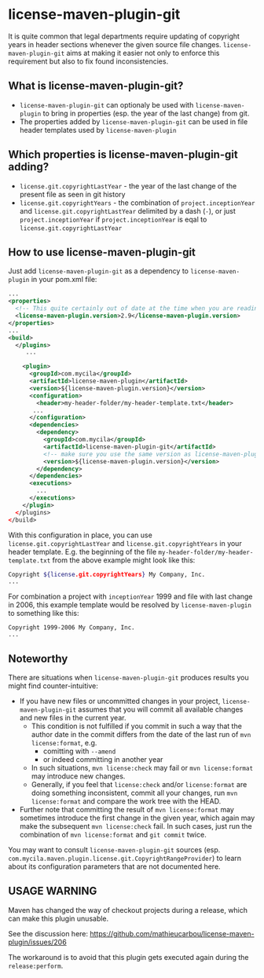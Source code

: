 license-maven-plugin-git
========================

It is quite common that legal departments require updating of copyright years in header sections whenever the given source file changes. `license-maven-plugin-git` aims at making it easier not only to enforce this requirement but also to fix found inconsistencies.

What is license-maven-plugin-git?
---------------------------------

* `license-maven-plugin-git` can optionaly be used with `license-maven-plugin` to bring in properties (esp. the year of the last change) from git.
* The properties added by `license-maven-plugin-git` can be used in file header templates used by `license-maven-plugin`

Which properties is license-maven-plugin-git adding?
----------------------------------------------------

* `license.git.copyrightLastYear` - the year of the last change of the present file as seen in git history
* `license.git.copyrightYears` - the combination of `project.inceptionYear` and `license.git.copyrightLastYear` delimited by a dash (`-`), or just `project.inceptionYear` if `project.inceptionYear` is eqal to `license.git.copyrightLastYear`

How to use license-maven-plugin-git
-----------------------------------

Just add `license-maven-plugin-git` as a dependency to `license-maven-plugin` in your pom.xml file:

``` xml
...
<properties>
  <!-- This quite certainly out of date at the time when you are reading this -->
  <license-maven-plugin.version>2.9</license-maven-plugin.version>
</properties>
...
<build>
  </plugins>
     ...

    <plugin>
      <groupId>com.mycila</groupId>
      <artifactId>license-maven-plugin</artifactId>
      <version>${license-maven-plugin.version}</version>
      <configuration>
        <header>my-header-folder/my-header-template.txt</header>
       ...
      </configuration>
      <dependencies>
        <dependency>
          <groupId>com.mycila</groupId>
          <artifactId>license-maven-plugin-git</artifactId>
          <!-- make sure you use the same version as license-maven-plugin -->
          <version>${license-maven-plugin.version}</version>
        </dependency>
      </dependencies>
      <executions>
        ...
      </executions>
    </plugin>
  </plugins>
</build>
```

With this configuration in place, you can use `license.git.copyrightLastYear` and `license.git.copyrightYears` in your header template. E.g. the beginning of the file `my-header-folder/my-header-template.txt` from the above example might look like this:

``` bash
Copyright ${license.git.copyrightYears} My Company, Inc.
...
```

For combination a project with `inceptionYear` 1999 and file with last change in 2006, this example template would be resolved by `license-maven-plugin` to something like this:

```
Copyright 1999-2006 My Company, Inc.
...
```

Noteworthy
----------

There are situations when `license-maven-plugin-git` produces results you might find counter-intuitive:

* If you have new files or uncommitted changes in your project, `license-maven-plugin-git` assumes that you will commit all available changes and new files in the current year.
    * This condition is not fulfilled if you commit in such a way that the author date in the commit differs from the date of the last run of `mvn license:format`, e.g.
        * comitting with `--amend`
        * or indeed committing in another year
    * In such situations, `mvn license:check` may fail or `mvn license:format` may introduce new changes.
    * Generally, if you feel that `license:check` and/or `license:format` are doing something inconsistent, commit all your changes, run `mvn license:format` and compare the work tree with the HEAD.
* Further note that committing the result of `mvn license:format` may sometimes introduce the first change in the given year, which again may make the subsequent `mvn license:check` fail. In such cases, just run the combination of `mvn license:format` and `git commit` twice.

You may want to consult `license-maven-plugin-git` sources (esp. `com.mycila.maven.plugin.license.git.CopyrightRangeProvider`) to learn about its configuration parameters that are not documented here.

USAGE WARNING
-------------

Maven has changed the way of checkout projects during a release, which can make this plugin unusable.

See the discussion here: https://github.com/mathieucarbou/license-maven-plugin/issues/206

The workaround is to avoid that this plugin gets executed again during the `release:perform`.
